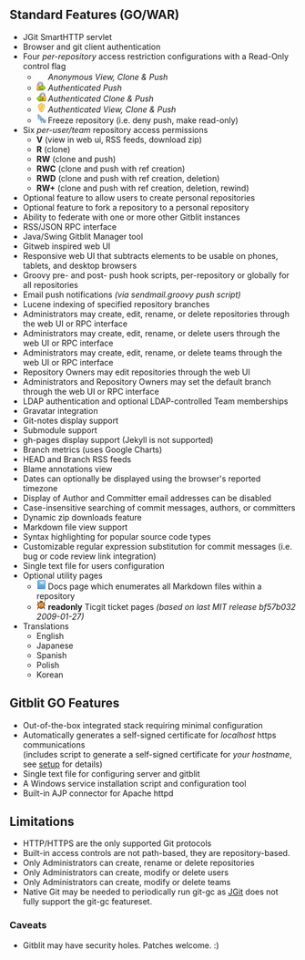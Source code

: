 ## Standard Features (GO/WAR)
- JGit SmartHTTP servlet
- Browser and git client authentication
- Four *per-repository* access restriction configurations with a Read-Only control flag
    - ![anonymous](blank.png) *Anonymous View, Clone & Push*
    - ![push](lock_go_16x16.png) *Authenticated Push*
    - ![clone](lock_pull_16x16.png) *Authenticated Clone & Push*
    - ![view](shield_16x16.png) *Authenticated View, Clone & Push*
    - ![freeze](cold_16x16.png) Freeze repository (i.e. deny push, make read-only)
- Six *per-user/team* repository access permissions
    - **V** (view in web ui, RSS feeds, download zip)
    - **R** (clone)
    - **RW** (clone and push)
    - **RWC** (clone and push with ref creation)
    - **RWD** (clone and push with ref creation, deletion)
    - **RW+** (clone and push with ref creation, deletion, rewind)
- Optional feature to allow users to create personal repositories
- Optional feature to fork a repository to a personal repository
- Ability to federate with one or more other Gitblit instances
- RSS/JSON RPC interface
- Java/Swing Gitblit Manager tool 
- Gitweb inspired web UI
- Responsive web UI that subtracts elements to be usable on phones, tablets, and desktop browsers
- Groovy pre- and post- push hook scripts, per-repository or globally for all repositories
- Email push notifications *(via sendmail.groovy push script)*
- Lucene indexing of specified repository branches
- Administrators may create, edit, rename, or delete repositories through the web UI or RPC interface
- Administrators may create, edit, rename, or delete users through the web UI or RPC interface
- Administrators may create, edit, rename, or delete teams through the web UI or RPC interface
- Repository Owners may edit repositories through the web UI
- Administrators and Repository Owners may set the default branch through the web UI or RPC interface
- LDAP authentication and optional LDAP-controlled Team memberships
- Gravatar integration
- Git-notes display support
- Submodule support
- gh-pages display support (Jekyll is not supported)
- Branch metrics (uses Google Charts)
- HEAD and Branch RSS feeds
- Blame annotations view
- Dates can optionally be displayed using the browser's reported timezone
- Display of Author and Committer email addresses can be disabled
- Case-insensitive searching of commit messages, authors, or committers
- Dynamic zip downloads feature
- Markdown file view support
- Syntax highlighting for popular source code types
- Customizable regular expression substitution for commit messages (i.e. bug or code review link integration)
- Single text file for users configuration
- Optional utility pages
    - ![docs](book_16x16.png) Docs page which enumerates all Markdown files within a repository
    - ![tickets](bug_16x16.png) **readonly** Ticgit ticket pages *(based on last MIT release bf57b032 2009-01-27)*
- Translations
    - English
    - Japanese
    - Spanish
    - Polish
    - Korean

## Gitblit GO Features
- Out-of-the-box integrated stack requiring minimal configuration
- Automatically generates a self-signed certificate for *localhost* https communications  
    (includes script to generate a self-signed certificate for *your hostname*, see [setup](/setup.html) for details)
- Single text file for configuring server and gitblit
- A Windows service installation script and configuration tool
- Built-in AJP connector for Apache httpd 

## Limitations
- HTTP/HTTPS are the only supported Git protocols
- Built-in access controls are not path-based, they are repository-based.  
- Only Administrators can create, rename or delete repositories
- Only Administrators can create, modify or delete users
- Only Administrators can create, modify or delete teams
- Native Git may be needed to periodically run git-gc as [JGit][jgit] does not fully support the git-gc featureset.

### Caveats
- Gitblit may have security holes.  Patches welcome.  :)

[jgit]: http://eclipse.org/jgit "Eclipse JGit Site"
